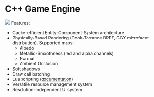 # C++ Game Engine
![](https://maksmaisak.github.io/images/engine/engine_3.png)
Features:
- Cache-efficient Entity-Component-System architecture
- Physically-Based Rendering (Cook-Torrance BRDF, GGX microfacet distribution). Supported maps:
    - Albedo
    - Metallic-Smoothness (red and alpha channels)
    - Normal
    - Ambient Occlusion
- Soft shadows
- Draw call batching
- Lua scripting ([documentation](https://github.com/maksmaisak/Engine/wiki/Lua-Scripting-API))
- Versatile resource management system
- Resolution-independent UI system
